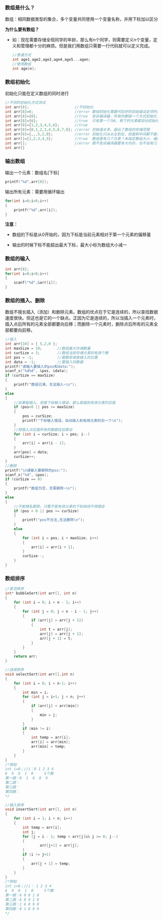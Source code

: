 ### 数组是什么？

数组：相同数据类型的集合，多个变量共同使用一个变量名称，并用下标加以区分

**为什么要有数组？**

+ 如：现在需要存储全班同学的年龄，那么有n个同学，则需要定义n个变量，定义和管理都十分的麻烦。但是我们用数组只需要一行代码就可以定义完成。

  ```c
  //普通方式
  int age1,age2,age3,age4,age5...agen;
  //使用数组
  int age[n];
  ```

### 数组初始化

初始化只能在定义数组的同时进行

```c
//不同的初始化方式测试
int arr[8];						//不初始化
int arr[8]=0;					//error 数组初始化需要代扣好的初始值设定项列表(大括号初始化)
int arr[8]={0};					//true	告诉编译器，所有的都按一个方式初始化
int arr[8]={6};					//true	只有第一个为6，剩下的元素都自动初始化为0
int arr[8]={1,2,3,4,5,6};		//true
int arr[8]={0,1,2,3,4,5,6,7,8};	//error	初始值太多，超出了数组的存储范围
int arr[8]={,,,5,2,0};			//error 初始化只从从左到右，前面和中间都不能省略
int arr[]={1,2,3,4,5};			//true	数组里有几个元素？未指定数组大小，编译器会自动推导出来
int arr[];						//error	既不告诉编译器要多大内存，也不说有几个元素，编译器并不知道改怎么分配内存
int arr[]
```

### 输出数组

输出一个元素：数组名[下标]

```c
printf("%d",arr[0]);
```

输出所有元素：需要用循环输出

```c
for(int i=0;i<8;i++)
{
    printf("%d",arr[i]);
}
```

**注意：**

+ 数组的下标是从0开始的，因为下标是当前元素相对于第一个元素的偏移量

+ 输出的时候下标不能超出最大下标，最大小标为数组大小减一

### 数组的输入

```c
int arr[8];
for(int i=0;i<8;i++)
{
    scanf("%d",&arr[i]);
}
```

### 数组的插入、删除

数组不擅长插入（添加）和删除元素。数组的优点在于它是连续的，所以查找数据速度很快。但这也是它的一个缺点。正因为它是连续的，所以当插入一个元素时，插入点后所有的元素全部都要向后移；而删除一个元素时，删除点后所有的元素全部都要向前移。

```c
//插入
int arr[10] = { 5,2,0 };
int maxSize = 10;		//数组最大存储数量
int curSize = 3;		//数组当前存储元素的有效个数
int pos = -1;			//要删除或者插入的位置
int data = -1;			//要插入的数据
printf("请输入要插入的pos和data:");
scanf_s("%d%d", &pos, &data);
if (curSize == maxSize)
{
	printf("数组已满，无法插入~\n");
}
else
{
	//如果能插入，但是下标输入错误，那么就插到有效元素的后面
	if (pos<0 || pos >= maxSize)
	{
		pos = curSize;
		printf("下标输入错误，自动插入到有效元素的后一个\n");
	}
	//把插入点后面所有的数据往后移动
	for (int i = curSize; i > pos; i--)
	{
		arr[i] = arr[i - 1];
	}
	arr[pos] = data;
	curSize++;
}
//删除
printf("\n请输入要删除的pos:");
scanf_s("%d", &pos);
if (curSize == 0)
{
	printf("数组为空，无需删除~\n");
}
else
{
	//不能够乱删除，只要不是有效元素的下标统统不用理会
	if (pos < 0 || pos >= curSize)
	{
		printf("pos不合法,无法删除\n");
	}
	else
	{
		for (int i = pos; i < maxSize; i++)
		{
			arr[i] = arr[i + 1];
		}
		curSize--;
	}
}
```

### 数组排序

```c
//冒泡排序
int* bubbleSort(int arr[], int n)
{
	for (int i = 0; i < n - 1; i++)
	{
		for (int j = 0; j < n - i - 1; j++)
		{
			if (arr[j] > arr[j + 1])
			{
				int t = arr[j];
				arr[j] = arr[j + 1];
				arr[j + 1] = t;
			}
		}
	}
	return arr;
}

//选择排序
void selectSort(int arr[],int n)
{
	for (int i = 0; i < n-1; i++)
	{
		int min = i;
		for (int j = i+1; j < n; j++)
		{
			if (arr[j] < arr[min])
			{
				min = j;
			}
		}
		if (min != i)
		{
			int temp = arr[i];
			arr[i] = arr[min];
			arr[min] = temp;
		}
	}
}
/*例如
int i=0；//i：0 1 2 3 4
6  9  8  1  0     5个数
第一趟：0  1  6  8  9 
第二趟：
第三趟：
第四趟：
*/

//插入排序
void insertSort(int arr[], int n)
{
	for (int i = 1; i < n; i++)
	{
		int temp = arr[i];
		int j;
		for (j = i - 1; temp < arr[j]&& j >= 0; j--)
		{
				arr[j+1] = arr[j];	
		}
		if (i != j+1)
		{
			arr[j + 1] = temp;
		}
	}
}
/*例如
int i=0；//i： 1 2 3 4
6  9  8  1  0     5个数
第一趟：6 9 8 1 0
第二趟：6 8 9 1 0
第三趟：1 6 8 9 0
第四趟：0 1 6 8 9
*/
```

